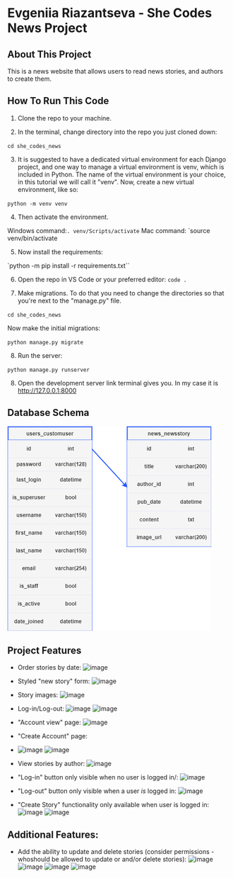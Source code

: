 # Evgeniia Riazantseva - She Codes News Project

## About This Project

This is a news website that allows users to read news stories,  and authors to create them.

## How To Run This Code

1. Clone the repo to your machine.

2. In the terminal, change directory into the repo you just cloned down:

`cd she_codes_news`

3. It is suggested to have a dedicated virtual environment for each Django project, and one way to manage a virtual environment is venv, which is included in Python. The name of the virtual environment is your choice, in this tutorial we will call it "venv".
Now, create a new virtual environment, like so:

`python -m venv venv`

4. Then activate the environment.

Windows command:``. venv/Scripts/activate``
Mac command: `source venv/bin/activate

5. Now install the requirements: 

`python -m pip install -r requirements.txt``

6. Open the repo in VS Code or your preferred editor:
`code .`

7. Make migrations. To do that you need to change the directories so that you're next to the "manage.py" file. 

`cd she_codes_news`

Now make the initial migrations:

`python manage.py migrate`

8. Run the server:

`python manage.py runserver`

8. Open the development server link terminal gives you. In my case it is http://127.0.0.1:8000

## Database Schema

![ ERD ](https://github.com/eoryazantseva/she_codes_news/blob/main/erd.drawio.png)

## Project Features 

- Order stories by date:
  ![image](https://github.com/eoryazantseva/she_codes_news/assets/93800981/fceb92da-30d4-4a36-befe-fce1df7fd1d3)
- Styled "new story" form:
  ![image](https://github.com/eoryazantseva/she_codes_news/assets/93800981/6b9f1342-0983-4234-9641-aa568ca67d9a)
- Story images:
  ![image](https://github.com/eoryazantseva/she_codes_news/assets/93800981/cd0a032f-beda-4e22-839a-71fcde7552a6)

- Log-in/Log-out:
  ![image](https://github.com/eoryazantseva/she_codes_news/assets/93800981/a288790c-0328-4f01-b74d-3829c7007679)
  ![image](https://github.com/eoryazantseva/she_codes_news/assets/93800981/36a44ae2-c101-4318-a626-4ee36006f1b7)

- "Account view" page:
   ![image](https://github.com/eoryazantseva/she_codes_news/assets/93800981/e3704857-0440-4e95-9332-f2edcfec0ed4)

- "Create Account" page:
- ![image](https://github.com/eoryazantseva/she_codes_news/assets/93800981/23281ac7-2f23-4f8b-a30e-137addfb7e59)
  ![image](https://github.com/eoryazantseva/she_codes_news/assets/93800981/12446166-61be-4a04-8a80-1e6089136a99)
- View stories by author:
  ![image](https://github.com/eoryazantseva/she_codes_news/assets/93800981/d98c3adc-2838-4df3-800a-0edf49b015e7)
- "Log-in" button only visible when no user is logged in/:
  ![image](https://github.com/eoryazantseva/she_codes_news/assets/93800981/cc181c2c-6738-4fe1-879c-c33bc24688ad)
- "Log-out" button only visible when a user *is* logged in:
  ![image](https://github.com/eoryazantseva/she_codes_news/assets/93800981/d8297931-c153-4784-8203-28dc1e28e265)
- "Create Story" functionality only available when user is logged in:
  ![image](https://github.com/eoryazantseva/she_codes_news/assets/93800981/d57594a2-65bf-4786-950b-47f1fac2e638)
  ![image](https://github.com/eoryazantseva/she_codes_news/assets/93800981/2df2db04-0c21-4861-ba79-214187028bae)


## Additional Features:
- Add the ability to update and delete stories (consider permissions - whoshould be allowed to update or and/or delete stories):
  ![image](https://github.com/eoryazantseva/she_codes_news/assets/93800981/c32cb670-422e-4870-a3b6-47f954f24b48)
  ![image](https://github.com/eoryazantseva/she_codes_news/assets/93800981/7bb76109-5a94-44b6-b786-d163f05fda7c)
  ![image](https://github.com/eoryazantseva/she_codes_news/assets/93800981/1c243432-b228-4156-abda-9555b4ae6abc)
  ![image](https://github.com/eoryazantseva/she_codes_news/assets/93800981/379386fc-3ff9-443c-8f57-a52058613985)


